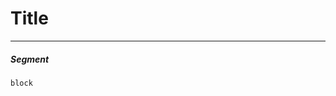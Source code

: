 # Title

----------------------------------------------------------------------------------------------------
##### Segment

```
block
```

